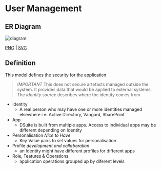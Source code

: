 # User Management

## ER Diagram

![diagram](access_er.svg)

[PNG](access_er.png) | [SVG](access_er.svg)

## Definition

This model defines the security for the application 

> _IMPORTANT_ This does not secure artefacts managed outside the system. It provides data that would be applied to external systems. The _identity source_ describes where the identity comes from 

- Identity
    - A real person who may have one or more identities managed elsewhere i.e. Active Directory, Vangard, SharePoint
- App
    - DSuite is built from multiple apps. Access to individual apps may be different depending on Identity
- Personalisation _Nice to Have_
    - Key Value pairs to set values for personalisation
- Profile _development and collaboration_
    - an Identity might have different profiles for different apps
- Role, Features & Operations
    - application operations grouped up by diferent levels

